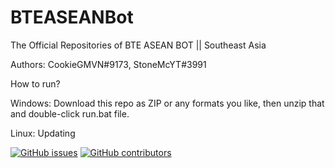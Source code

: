 # BTEASEANBot
The Official Repositories of BTE ASEAN BOT || Southeast Asia

Authors: CookieGMVN#9173, StoneMcYT#3991

How to run?

Windows: Download this repo as ZIP or any formats you like, then unzip that and double-click run.bat file.

Linux: Updating

[![GitHub issues](https://img.shields.io/github/issues/CookieGMVN/BTEASEANBot)](https://github.com/CookieGMVN/BTEASEANBot/issues)
[![GitHub contributors](https://img.shields.io/github/contributors/CookieGMVN/BTEASEANBot/graphs/contributors)](https://GitHub.com/Naereen/StrapDown.js/graphs/contributors/)
